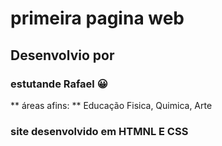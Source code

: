 # primeira pagina web
## Desenvolvio por
### estutande Rafael :grinning:
** áreas afins: ** Educação Fisica, Quimica, Arte
### site desenvolvido em HTMNL E CSS
